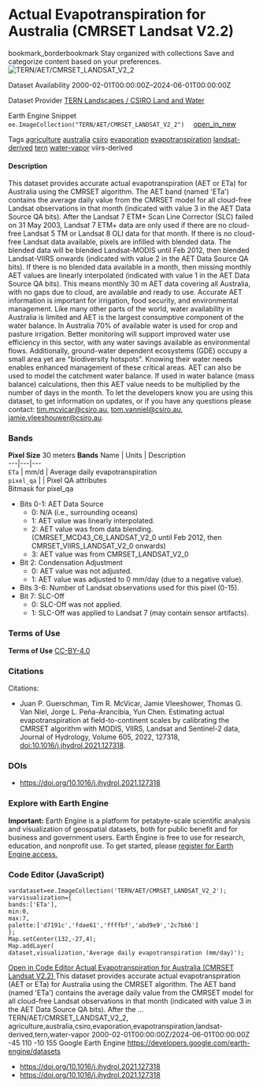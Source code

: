  
#  Actual Evapotranspiration for Australia (CMRSET Landsat V2.2) 
bookmark_borderbookmark Stay organized with collections  Save and categorize content based on your preferences. 
![TERN/AET/CMRSET_LANDSAT_V2_2](https://developers.google.com/earth-engine/datasets/images/TERN/TERN_AET_CMRSET_LANDSAT_V2_2_sample.png) 

Dataset Availability
    2000-02-01T00:00:00Z–2024-06-01T00:00:00Z 

Dataset Provider
     [ TERN Landscapes / CSIRO Land and Water ](https://portal.tern.org.au/actual-evapotranspiration-australia-cmrset-algorithm/21915) 

Earth Engine Snippet
     `    ee.ImageCollection("TERN/AET/CMRSET_LANDSAT_V2_2")   ` [ open_in_new ](https://code.earthengine.google.com/?scriptPath=Examples:Datasets/TERN/TERN_AET_CMRSET_LANDSAT_V2_2) 

Tags
     [agriculture](https://developers.google.com/earth-engine/datasets/tags/agriculture) [australia](https://developers.google.com/earth-engine/datasets/tags/australia) [csiro](https://developers.google.com/earth-engine/datasets/tags/csiro) [evaporation](https://developers.google.com/earth-engine/datasets/tags/evaporation) [evapotranspiration](https://developers.google.com/earth-engine/datasets/tags/evapotranspiration) [landsat-derived](https://developers.google.com/earth-engine/datasets/tags/landsat-derived) [tern](https://developers.google.com/earth-engine/datasets/tags/tern) [water-vapor](https://developers.google.com/earth-engine/datasets/tags/water-vapor)
viirs-derived
#### Description
This dataset provides accurate actual evapotranspiration (AET or ETa) for Australia using the CMRSET algorithm. The AET band (named 'ETa') contains the average daily value from the CMRSET model for all cloud-free Landsat observations in that month (indicated with value 3 in the AET Data Source QA bits). After the Landsat 7 ETM+ Scan Line Corrector (SLC) failed on 31 May 2003, Landsat 7 ETM+ data are only used if there are no cloud-free Landsat 5 TM or Landsat 8 OLI data for that month. If there is no cloud-free Landsat data available, pixels are infilled with blended data. The blended data will be blended Landsat-MODIS until Feb 2012, then blended Landsat-VIIRS onwards (indicated with value 2 in the AET Data Source QA bits). If there is no blended data available in a month, then missing monthly AET values are linearly interpolated (indicated with value 1 in the AET Data Source QA bits). This means monthly 30 m AET data covering all Australia, with no gaps due to cloud, are available and ready to use.
Accurate AET information is important for irrigation, food security, and environmental management. Like many other parts of the world, water availability in Australia is limited and AET is the largest consumptive component of the water balance. In Australia 70% of available water is used for crop and pasture irrigation. Better monitoring will support improved water use efficiency in this sector, with any water savings available as environmental flows. Additionally, ground-water dependent ecosystems (GDE) occupy a small area yet are "biodiversity hotspots". Knowing their water needs enables enhanced management of these critical areas. AET can also be used to model the catchment water balance. If used in water balance (mass balance) calculations, then this AET value needs to be multiplied by the number of days in the month.
To let the developers know you are using this dataset, to get information on updates, or if you have any questions please contact: tim.mcvicar@csiro.au, tom.vanniel@csiro.au, jamie.vleeshouwer@csiro.au.
### Bands
**Pixel Size** 30 meters 
**Bands**
Name | Units | Description  
---|---|---  
`ETa` | mm/d | Average daily evapotranspiration  
`pixel_qa` |  | Pixel QA attributes  
Bitmask for pixel_qa
  * Bits 0-1: AET Data Source 
    * 0: N/A (i.e., surrounding oceans)
    * 1: AET value was linearly interpolated.
    * 2: AET value was from data blending. (CMRSET_MCD43_C6_LANDSAT_V2_0 until Feb 2012, then CMRSET_VIIRS_LANDSAT_V2_0 onwards)
    * 3: AET value was from CMRSET_LANDSAT_V2_0
  * Bit 2: Condensation Adjustment 
    * 0: AET value was not adjusted.
    * 1: AET value was adjusted to 0 mm/day (due to a negative value).
  * Bits 3-6: Number of Landsat observations used for this pixel (0-15). 
  * Bit 7: SLC-Off 
    * 0: SLC-Off was not applied.
    * 1: SLC-Off was applied to Landsat 7 (may contain sensor artifacts).

  
### Terms of Use
**Terms of Use**
[CC-BY-4.0](https://spdx.org/licenses/CC-BY-4.0.html)
### Citations
Citations:
  * Juan P. Guerschman, Tim R. McVicar, Jamie Vleeshower, Thomas G. Van Niel, Jorge L. Peña-Arancibia, Yun Chen. Estimating actual evapotranspiration at field-to-continent scales by calibrating the CMRSET algorithm with MODIS, VIIRS, Landsat and Sentinel-2 data, Journal of Hydrology, Volume 605, 2022, 127318, [doi:10.1016/j.jhydrol.2021.127318](https://doi.org/10.1016/j.jhydrol.2021.127318).


### DOIs
  * [ https://doi.org/10.1016/j.jhydrol.2021.127318 ](https://doi.org/10.1016/j.jhydrol.2021.127318)


### Explore with Earth Engine
**Important:** Earth Engine is a platform for petabyte-scale scientific analysis and visualization of geospatial datasets, both for public benefit and for business and government users. Earth Engine is free to use for research, education, and nonprofit use. To get started, please [register for Earth Engine access.](https://console.cloud.google.com/earth-engine)
### Code Editor (JavaScript)
```
vardataset=ee.ImageCollection('TERN/AET/CMRSET_LANDSAT_V2_2');
varvisualization={
bands:['ETa'],
min:0,
max:7,
palette:['d7191c','fdae61','ffffbf','abd9e9','2c7bb6']
};
Map.setCenter(132,-27,4);
Map.addLayer(
dataset,visualization,'Average daily evapotranspiration (mm/day)');
```
[ Open in Code Editor ](https://code.earthengine.google.com/?scriptPath=Examples:Datasets/TERN/TERN_AET_CMRSET_LANDSAT_V2_2)
[ Actual Evapotranspiration for Australia (CMRSET Landsat V2.2) ](https://developers.google.com/earth-engine/datasets/catalog/TERN_AET_CMRSET_LANDSAT_V2_2)
This dataset provides accurate actual evapotranspiration (AET or ETa) for Australia using the CMRSET algorithm. The AET band (named 'ETa') contains the average daily value from the CMRSET model for all cloud-free Landsat observations in that month (indicated with value 3 in the AET Data Source QA bits). After the …
TERN/AET/CMRSET_LANDSAT_V2_2, agriculture,australia,csiro,evaporation,evapotranspiration,landsat-derived,tern,water-vapor 
2000-02-01T00:00:00Z/2024-06-01T00:00:00Z
-45 110 -10 155 
Google Earth Engine
https://developers.google.com/earth-engine/datasets
  * [ https://doi.org/10.1016/j.jhydrol.2021.127318 ](https://doi.org/https://portal.tern.org.au/actual-evapotranspiration-australia-cmrset-algorithm/21915)
  * [ https://doi.org/10.1016/j.jhydrol.2021.127318 ](https://doi.org/https://developers.google.com/earth-engine/datasets/catalog/TERN_AET_CMRSET_LANDSAT_V2_2)


